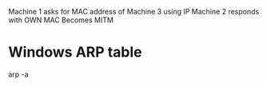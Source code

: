 Machine 1 asks for MAC address of Machine 3 using IP
Machine 2 responds with OWN MAC
Becomes MITM

# Windows ARP table
arp -a